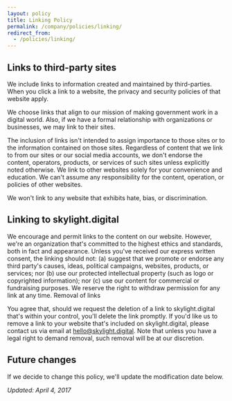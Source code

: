 ```yaml
---
layout: policy
title: Linking Policy
permalink: /company/policies/linking/
redirect_from:
  - /policies/linking/
---
```


## Links to third-party sites

We include links to information created and maintained by third-parties. When you click a link to a website, the privacy and security policies of that website apply.

We choose links that align to our mission of making government work in a digital world. Also, if we have a formal relationship with organizations or businesses, we may link to their sites.

The inclusion of links isn't intended to assign importance to those sites or to the information contained on those sites. Regardless of content that we link to from our sites or our social media accounts, we don't endorse the content, operators, products, or services of such sites unless explicitly noted otherwise. We link to other websites solely for your convenience and education. We can't assume any responsibility for the content, operation, or policies of other websites.

We won't link to any website that exhibits hate, bias, or discrimination.

## Linking to skylight.digital

We encourage and permit links to the content on our website. However, we're an organization that's committed to the highest ethics and standards, both in fact and appearance. Unless you've received our express written consent, the linking should not: (a) suggest that we promote or endorse any third party's causes, ideas, political campaigns, websites, products, or services; nor (b) use our protected intellectual property (such as logo or copyrighted information); nor (c) use our content for commercial or fundraising purposes. We reserve the right to withdraw permission for any link at any time.
Removal of links

You agree that, should we request the deletion of a link to skylight.digital that's within your control, you'll delete the link promptly. If you'd like us to remove a link to your website that's included on skylight.digital, please contact us via email at <a href="mailto:hello@skylight.digital">hello@skylight.digital</a>. Note that unless you have a legal right to demand removal, such removal will be at our discretion.

## Future changes

If we decide to change this policy, we'll update the modification date below.

<em>Updated: April 4, 2017</em>
